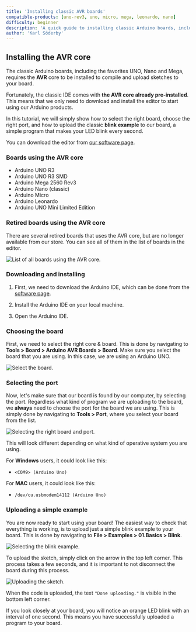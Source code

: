 ```yaml
---
title: 'Installing classic AVR boards'
compatible-products: [uno-rev3, uno, micro, mega, leonardo, nano]
difficulty: beginner
description: 'A quick guide to installing classic Arduino boards, including the UNO, Mega, Leonardo and Micro.'
author: 'Karl Söderby'
---
```


## Installing the AVR core

The classic Arduino boards, including the favorites UNO, Nano and Mega, requires the **AVR** core to be installed to compile and upload sketches to your board.

Fortunately, the classic IDE comes with **the AVR core already pre-installed**. This means that we only need to download and install the editor to start using our Arduino products.

In this tutorial, we will simply show how to select the right board, choose the right port, and how to upload the classic **blink example** to our board, a simple program that makes your LED blink every second.

You can download the editor from [our software page](https://www.arduino.cc/en/software).

### Boards using the AVR core

- Arduino UNO R3
- Arduino UNO R3 SMD
- Arduino Mega 2560 Rev3
- Arduino Nano (classic)
- Arduino Micro
- Arduino Leonardo
- Arduino UNO Mini Limited Edition

### Retired boards using the AVR core

There are several retired boards that uses the AVR core, but are no longer available from our store. You can see all of them in the list of boards in the editor.

![List of all boards using the AVR core.](assets/install*avr*01.png)

### Downloading and installing

1. First, we need to download the Arduino IDE, which can be done from the [software page](https://www.arduino.cc/en/software).

2. Install the Arduino IDE on your local machine.

3. Open the Arduino IDE.

### Choosing the board

First, we need to select the right core & board. This is done by navigating to **Tools > Board > Arduino AVR Boards > Board**. Make sure you select the board that you are using. In this case, we are using an Arduino UNO.

![Select the board.](assets/install*avr*02.png)

### Selecting the port

Now, let's make sure that our board is found by our computer, by selecting the port. Regardless what kind of program we are uploading to the board, we **always** need to choose the port for the board we are using. This is simply done by navigating to **Tools > Port**, where you select your board from the list.

![Selecting the right board and port.](assets/install*avr*03.png)

This will look different depending on what kind of operative system you are using. 

For **Windows** users, it could look like this:

- `<COM9> (Arduino Uno)`

For **MAC** users, it could look like this:

- `/dev/cu.usbmodem14112 (Arduino Uno)`

### Uploading a simple example

You are now ready to start using your board! The easiest way to check that everything is working, is to upload just a simple blink example to your board. This is done by navigating to **File > Examples > 01.Basics > Blink**. 

![Selecting the blink example.](assets/install*avr*04.png)

To upload the sketch, simply click on the arrow in the top left corner. This process takes a few seconds, and it is important to not disconnect the board during this process.

![Uploading the sketch.](assets/install*avr*05.png)

When the code is uploaded, the text `"Done uploading."` is visible in the bottom left corner.

If you look closely at your board, you will notice an orange LED blink with an interval of one second. This means you have successfully uploaded a program to your board.

